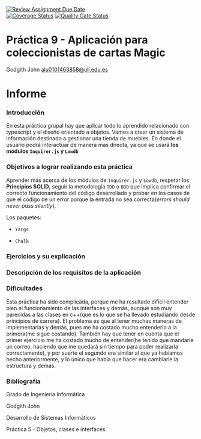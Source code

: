 [![Review Assignment Due Date](https://classroom.github.com/assets/deadline-readme-button-24ddc0f5d75046c5622901739e7c5dd533143b0c8e959d652212380cedb1ea36.svg)](https://classroom.github.com/a/T5K9tzcv)       
[![Coverage Status](https://coveralls.io/repos/github/ULL-ESIT-INF-DSI-2324/ull-esit-inf-dsi-23-24-prct09-filesystem-magic-app-Gith138/badge.svg?branch=main)](https://coveralls.io/github/ULL-ESIT-INF-DSI-2324/ull-esit-inf-dsi-23-24-prct09-filesystem-magic-app-Gith138?branch=main)
[![Quality Gate Status](https://sonarcloud.io/api/project_badges/measure?project=ULL-ESIT-INF-DSI-2324_ull-esit-inf-dsi-23-24-prct09-filesystem-magic-app-Gith138&metric=alert_status)](https://sonarcloud.io/summary/new_code?id=ULL-ESIT-INF-DSI-2324_ull-esit-inf-dsi-23-24-prct09-filesystem-magic-app-Gith138)

# Práctica 9 - Aplicación para coleccionistas de cartas Magic
  
Godgith John alu0101463858@ull.edu.es  

# Informe

### Introducción

En esta práctica grupal hay que aplicar todo lo aprendido relacionado con typescript y el diseño orientado a objetos.
Vamos a crear un sistema de información destinado a gestionar una tienda de muebles. En donde el usuario podrá interactuar de manera mas directa, ya que se usará **los módulos `Inquirer.js` y `Lowdb`**

### Objetivos a lograr realizando esta práctica

Aprender más acerca de los módulos de `Inquirer.js` y `Lowdb`, respetar los **Principios SOLID**, seguir la metodología `TDD` o `BDD` que implica confirmar el correcto funcionamiento del código desarrollado y probar en los casos de que el código de un error porque la entrada no sea correcta(_errors should never pass silently_).

Los paquetes:
- `Yargs`

- `Chalk`


### Ejercicios y su explicación
### Descripción de los requisitos de la aplicación


### Dificultades

  Esta práctica ha sido complicada, porque me ha resultado difícil entender bien el funcionamiento de las interfaces y demás, aunque son muy parecidas a las clases en c++(que es lo que se ha llevado estudiando desde principios de carrera). El problema es que al tener muchas maneras de implementarlas y demás, pues me ha costado mucho entenderlo a la primera(me sigue costando). También hay que tener en cuenta que el primer ejercicio me ha costado mucho de entender(he tenido que mandarle un correo, haciendo que me quedará sin tiempo para poder realizarla correctamente), y por suerte el segundo era similar al que ya habiamos hecho anteriormente, y lo único que había que hacer era cambiarle la estructura y demás.

### Bibliografía

  Grado de Ingeniería Informática

  Godgith John

  Desarrollo de Sistemas Informáticos

  Práctica 5 - Objetos, clases e interfaces